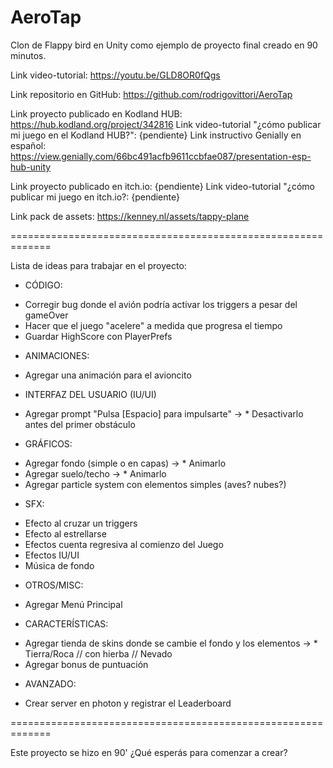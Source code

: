 ﻿# AeroTap
 Clon de Flappy bird en Unity como ejemplo de proyecto final creado en 90 minutos.
 
 Link video-tutorial: https://youtu.be/GLD8OR0fQgs
 
 Link repositorio en GitHub: https://github.com/rodrigovittori/AeroTap
 
 Link proyecto publicado en Kodland HUB: https://hub.kodland.org/project/342816
 Link video-tutorial "¿cómo publicar mi juego en el Kodland HUB?": {pendiente}
 Link instructivo Genially en español: https://view.genially.com/66bc491acfb9611ccbfae087/presentation-esp-hub-unity
 
 Link proyecto publicado en itch.io: {pendiente}
 Link video-tutorial "¿cómo publicar mi juego en itch.io?: {pendiente}

 Link pack de assets: https://kenney.nl/assets/tappy-plane

 =============================================================
 
 Lista de ideas para trabajar en el proyecto:
 
 - CÓDIGO:
 * Corregir bug donde el avión podría activar los triggers a pesar del gameOver
 * Hacer que el juego "acelere" a medida que progresa el tiempo
 * Guardar HighScore con PlayerPrefs
 
 - ANIMACIONES:
 * Agregar una animación para el avioncito
 
 - INTERFAZ DEL USUARIO (IU/UI)
 * Agregar prompt "Pulsa [Espacio] para impulsarte"
 -> * Desactivarlo antes del primer obstáculo
 
 - GRÁFICOS:
 * Agregar fondo (simple o en capas)
 -> * Animarlo
 * Agregar suelo/techo
 -> * Animarlo
 * Agregar particle system con elementos simples (aves? nubes?)
 
 - SFX:
 * Efecto al cruzar un triggers
 * Efecto al estrellarse
 * Efectos cuenta regresiva al comienzo del Juego
 * Efectos IU/UI
 * Música de fondo
 
 - OTROS/MISC:
 * Agregar Menú Principal
 
 - CARACTERÍSTICAS:
 * Agregar tienda de skins donde se cambie el fondo y los elementos
 -> * Tierra/Roca // con hierba // Nevado
 * Agregar bonus de puntuación
 
 - AVANZADO:
 * Crear server en photon y registrar el Leaderboard

 =============================================================
 
 Este proyecto se hizo en 90' ¿Qué esperás para comenzar a crear?